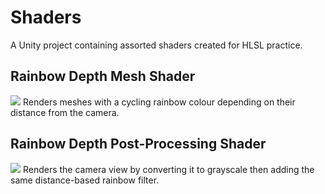 # Shaders
A Unity project containing assorted shaders created for HLSL practice.

## Rainbow Depth Mesh Shader
![](https://i.imgur.com/yB5uQut.gif)
Renders meshes with a cycling rainbow colour depending on their distance from the camera.

## Rainbow Depth Post-Processing Shader
![](https://i.imgur.com/chbbWAg.gif)
Renders the camera view by converting it to grayscale then adding the same distance-based rainbow filter.

